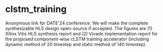# clstm_training
Anonymous link for DATE'24 conference. We will make the complete synthesizable HLS design open-source if accepted. 
The figures are (1) Xilinx Vitis HLS synthesis report and (2) Vivado implementation report for the proposed component-wise cLSTM training accelerator (including dynamic method of 20 timestep and static method of 140 timestep).
